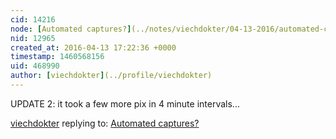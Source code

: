 ```yaml
---
cid: 14216
node: [Automated captures?](../notes/viechdokter/04-13-2016/automated-captures)
nid: 12965
created_at: 2016-04-13 17:22:36 +0000
timestamp: 1460568156
uid: 468990
author: [viechdokter](../profile/viechdokter)
---
```


UPDATE 2: it took a few more pix in 4 minute intervals...

[viechdokter](../profile/viechdokter) replying to: [Automated captures?](../notes/viechdokter/04-13-2016/automated-captures)

